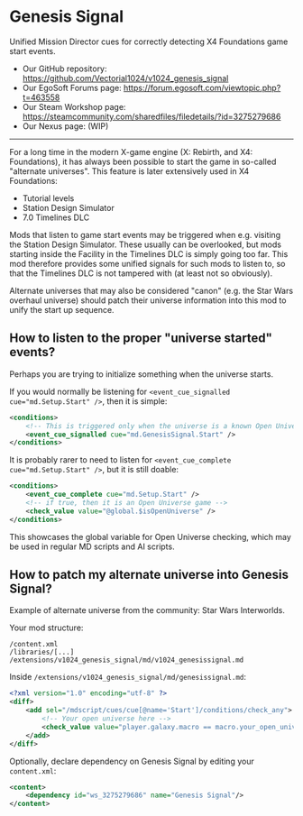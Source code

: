 # Genesis Signal
Unified Mission Director cues for correctly detecting X4 Foundations game start events.

- Our GitHub repository: https://github.com/Vectorial1024/v1024_genesis_signal
- Our EgoSoft Forums page: https://forum.egosoft.com/viewtopic.php?t=463558
- Our Steam Workshop page: https://steamcommunity.com/sharedfiles/filedetails/?id=3275279686
- Our Nexus page: (WIP)

---

For a long time in the modern X-game engine (X: Rebirth, and X4: Foundations), it has always been possible to start the game in so-called "alternate universes". This feature is later extensively used in X4 Foundations:
- Tutorial levels
- Station Design Simulator
- 7.0 Timelines DLC

Mods that listen to game start events may be triggered when e.g. visiting the Station Design Simulator. These usually can be overlooked, but mods starting inside the Facility in the Timelines DLC is simply going too far. This mod therefore provides some unified signals for such mods to listen to, so that the Timelines DLC is not tampered with (at least not so obviously).

Alternate universes that may also be considered "canon" (e.g. the Star Wars overhaul universe) should patch their universe information into this mod to unify the start up sequence.

## How to listen to the proper "universe started" events?

Perhaps you are trying to initialize something when the universe starts.

If you would normally be listening for `<event_cue_signalled cue="md.Setup.Start" />`, then it is simple:

```xml
<conditions>
    <!-- This is triggered only when the universe is a known Open Universe -->
    <event_cue_signalled cue="md.GenesisSignal.Start" />
</conditions>
```

It is probably rarer to need to listen for `<event_cue_complete cue="md.Setup.Start" />`, but it is still doable:

```xml
<conditions>
    <event_cue_complete cue="md.Setup.Start" />
    <!-- if true, then it is an Open Universe game -->
    <check_value value="@global.$isOpenUniverse" />
</conditions>
```

This showcases the global variable for Open Universe checking, which may be used in regular MD scripts and AI scripts.

## How to patch my alternate universe into Genesis Signal?

Example of alternate universe from the community: Star Wars Interworlds.

Your mod structure:

```
/content.xml
/libraries/[...]
/extensions/v1024_genesis_signal/md/v1024_genesissignal.md
```

Inside `/extensions/v1024_genesis_signal/md/genesissignal.md`:

```xml
<?xml version="1.0" encoding="utf-8" ?>
<diff>
    <add sel="/mdscript/cues/cue[@name='Start']/conditions/check_any">
        <!-- Your open universe here -->
        <check_value value="player.galaxy.macro == macro.your_open_universe_here" />
    </add>
</diff>
```

Optionally, declare dependency on Genesis Signal by editing your `content.xml`:

```xml
<content>
    <dependency id="ws_3275279686" name="Genesis Signal"/>
</content>
```
